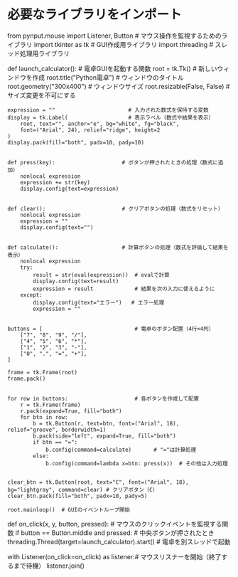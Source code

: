  # 必要なライブラリをインポート
from pynput.mouse import Listener, Button  # マウス操作を監視するためのライブラリ
import tkinter as tk                       # GUI作成用ライブラリ
import threading                           # スレッド処理用ライブラリ

def launch_calculator():                # 電卓GUIを起動する関数
    root = tk.Tk()                         # 新しいウィンドウを作成
    root.title("Python電卓")               # ウィンドウのタイトル
    root.geometry("300x400")              # ウィンドウサイズ
    root.resizable(False, False)          # サイズ変更を不可にする

    expression = ""                       # 入力された数式を保持する変数
    display = tk.Label(                   # 表示ラベル（数式や結果を表示）
        root, text="", anchor="e", bg="white", fg="black",
        font=("Arial", 24), relief="ridge", height=2
    )
    display.pack(fill="both", padx=10, pady=10)

    
    def press(key):                     # ボタンが押されたときの処理（数式に追加）
        nonlocal expression
        expression += str(key)
        display.config(text=expression)

    
    def clear():                        # クリアボタンの処理（数式をリセット）
        nonlocal expression
        expression = ""
        display.config(text="")

    
    def calculate():                    # 計算ボタンの処理（数式を評価して結果を表示）
        nonlocal expression
        try:
            result = str(eval(expression))  # evalで計算
            display.config(text=result)
            expression = result             # 結果を次の入力に使えるように
        except:
            display.config(text="エラー")   # エラー処理
            expression = ""

    
    buttons = [                             # 電卓のボタン配置（4行×4列）
        ["7", "8", "9", "/"],
        ["4", "5", "6", "*"],
        ["1", "2", "3", "-"],
        ["0", ".", "=", "+"],
    ]

    frame = tk.Frame(root)
    frame.pack()

    
    for row in buttons:                     # 各ボタンを作成して配置
        r = tk.Frame(frame)
        r.pack(expand=True, fill="both")
        for btn in row:
            b = tk.Button(r, text=btn, font=("Arial", 18), relief="groove", borderwidth=1)
            b.pack(side="left", expand=True, fill="both")
            if btn == "=":
                b.config(command=calculate)       # "="は計算処理
            else:
                b.config(command=lambda x=btn: press(x))  # その他は入力処理

    
    clear_btn = tk.Button(root, text="C", font=("Arial", 18), bg="lightgray", command=clear) # クリアボタン（C）
    clear_btn.pack(fill="both", padx=10, pady=5)

    root.mainloop()  # GUIのイベントループ開始

    
def on_click(x, y, button, pressed):        # マウスのクリックイベントを監視する関数
    if button == Button.middle and pressed:  # 中央ボタンが押されたとき
        threading.Thread(target=launch_calculator).start()  # 電卓を別スレッドで起動

        
with Listener(on_click=on_click) as listener:# マウスリスナーを開始（終了するまで待機）
    listener.join()
